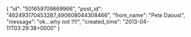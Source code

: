  {
   "id": "501659709869966",
   "post_id": "462493170453287_490608044308466",
   "from_name": "Pete Daoust",
   "message": "ok...why not !!!!",
   "created_time": "2013-04-11T03:29:38+0000"
 }
